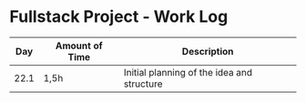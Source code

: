 # Fullstack Project - Work Log

| Day | Amount of Time | Description |
|-----|----------------|-------------|
| 22.1 | 1,5h | Initial planning of the idea and structure | 
